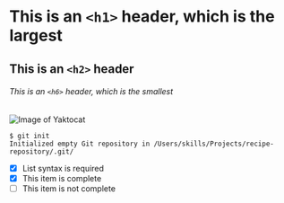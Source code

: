 # This is an `<h1>` header, which is the largest
## This is an `<h2>` header
###### This is an `<h6>` header, which is the smallest



![Image of Yaktocat](https://octodex.github.com/images/yaktocat.png)








```
$ git init
Initialized empty Git repository in /Users/skills/Projects/recipe-repository/.git/
```


- [x] List syntax is required
- [x] This item is complete
- [ ] This item is not complete

